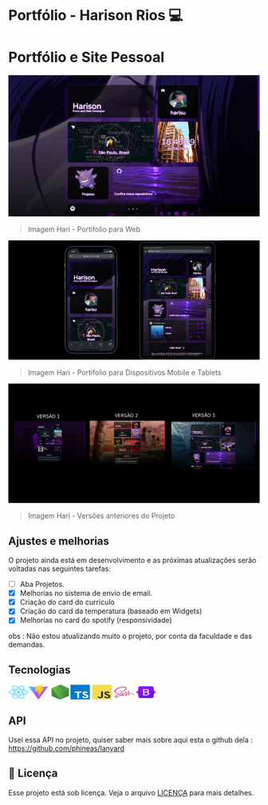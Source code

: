 
# Portfólio - Harison Rios 💻
# Portfólio e Site Pessoal

<img src=".github/previewI.png" alt="Exemplo imagem">

> Imagem Hari - Portifolio para Web

<img src=".github/previewII.png" alt="Exemplo imagem">

> Imagem Hari - Portifolio para Dispositivos Mobile e Tablets

<img src=".github/previerIII.png" alt="Exemplo imagem">

> Imagem Hari - Versões anteriores do Projeto



## Ajustes e melhorias

O projeto ainda está em desenvolvimento e as próximas atualizações serão voltadas nas seguintes tarefas:

- [ ] Aba Projetos.
- [x] Melhorias no sistema de envio de email.
- [x] Criação do card do curriculo
- [x] Criação do card da temperatura (baseado em Widgets)  
- [x] Melhorias no card do spotify (responsividade)

obs : Não estou atualizando muito o projeto, por conta da faculdade e das demandas.

## Tecnologias

 <img align="center" alt="React.JS" height="30" width="40" src="https://raw.githubusercontent.com/devicons/devicon/master/icons/react/react-original.svg"><img align="center" alt="Vite.JS" height="30" width="40" src="https://raw.githubusercontent.com/devicons/devicon/master/icons/vitejs/vitejs-original.svg"> <img align="center" alt="Node.JS" height="30" width="40" src="https://raw.githubusercontent.com/devicons/devicon/master/icons/nodejs/nodejs-original.svg"><img align="center" alt="Typescript" height="30" width="40" src="https://raw.githubusercontent.com/devicons/devicon/master/icons/typescript/typescript-original.svg"> <img align="center" alt="Javascript" height="30" width="40" src="https://raw.githubusercontent.com/devicons/devicon/master/icons/javascript/javascript-original.svg"> <img align="center" alt="SASS" height="30" width="40" src="https://raw.githubusercontent.com/devicons/devicon/master/icons/sass/sass-original.svg"> <img align="center" alt="Bootstrap" height="30" width="40" src="https://raw.githubusercontent.com/devicons/devicon/master/icons/bootstrap/bootstrap-original.svg"> 
 
## API

Usei essa API no projeto, quiser saber mais sobre aqui esta o github dela : https://github.com/phineas/lanyard


## 📝 Licença

Esse projeto está sob licença. Veja o arquivo [LICENÇA](LICENSE.md) para mais detalhes.
